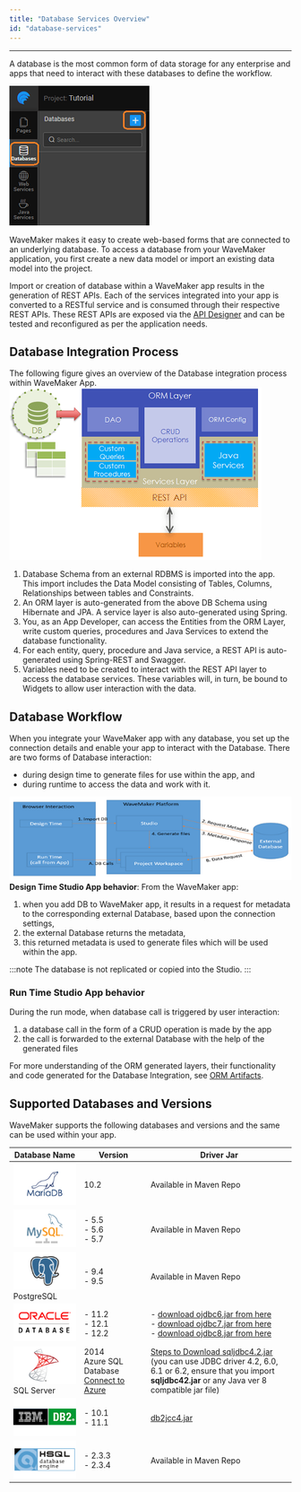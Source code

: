 ```yaml
---
title: "Database Services Overview"
id: "database-services"
---
```

---

A database is the most common form of data storage for any enterprise and apps that need to interact with these databases to define the workflow.

[![](/learn/assets/db_new.png)](/learn/assets/db_new.png)

WaveMaker makes it easy to create web-based forms that are connected to an underlying database. To access a database from your WaveMaker application, you first create a new data model or import an existing data model into the project.

Import or creation of database within a WaveMaker app results in the generation of REST APIs. Each of the services integrated into your app is converted to a RESTful service and is consumed through their respective REST APIs. These REST APIs are exposed via the [API Designer](/learn/assets/API_Access.png) and can be tested and reconfigured as per the application needs.             


## Database Integration Process

The following figure gives an overview of the Database integration process within WaveMaker App.[![](/learn/assets/db_concepts.png)](/learn/assets/db_concepts.png)

1. Database Schema from an external RDBMS is imported into the app. This import includes the Data Model consisting of Tables, Columns, Relationships between tables and Constraints.
2. An ORM layer is auto-generated from the above DB Schema using Hibernate and JPA. A service layer is also auto-generated using Spring.
3. You, as an App Developer, can access the Entities from the ORM Layer, write custom queries, procedures and Java Services to extend the database functionality.
4. For each entity, query, procedure and Java service, a REST API is auto-generated using Spring-REST and Swagger.
5. Variables need to be created to interact with the REST API layer to access the database services. These variables will, in turn, be bound to Widgets to allow user interaction with the data.

## Database Workflow

When you integrate your WaveMaker app with any database, you set up the connection details and enable your app to interact with the Database. There are two forms of Database interaction:

- during design time to generate files for use within the app, and
- during runtime to access the data and work with it.

[![](/learn/assets/db_integrate_process.png)](/learn/assets/db_integrate_process.png) **Design Time Studio App behavior**: From the WaveMaker app:

1. when you add DB to WaveMaker app, it results in a request for metadata to the corresponding external Database, based upon the connection settings,
2. the external Database returns the metadata,
3. this returned metadata is used to generate files which will be used within the app.

:::note
The database is not replicated or copied into the Studio.
:::

### Run Time Studio App behavior
During the run mode, when database call is triggered by user interaction:

1. a database call in the form of a CRUD operation is made by the app
2. the call is forwarded to the external Database with the help of the generated files

For more understanding of the ORM generated layers, their functionality and code generated for the Database Integration, see [ORM Artifacts](/learn/app-development/services/database-services/orm-artifacts/).

## Supported Databases and Versions

WaveMaker supports the following databases and versions and the same can be used within your app.

| Database Name | Version | Driver Jar |
| --- | --- | --- |
|[![](/learn/assets/MariaDB.png)](/learn/assets/MariaDB.png)| 10.2 | Available in Maven Repo |
|[![mysql](/learn/assets/mysql.png)](/learn/assets/mysql.png)|- 5.5<br>- 5.6<br>- 5.7 | Available in Maven Repo |
|[![PostgreSQL](/learn/assets/PostgreSQL.png)](/learn/assets/PostgreSQL.png) PostgreSQL |- 9.4<br>- 9.5 | Available in Maven Repo |
| [![Oracle](/learn/assets/Oracle.png)](/learn/assets/Oracle.png) |- 11.2 <br>- 12.1 <br>- 12.2 |- [download ojdbc6.jar from here](http://www.oracle.com/technetwork/database/features/jdbc/index-091264.html) <br> - [download ojdbc7.jar from here](http://www.oracle.com/technetwork/database/features/jdbc/index-091264.html) <br> - [download ojdbc8.jar from here](http://www.oracle.com/technetwork/database/features/jdbc/index-091264.html)|
| [![SQLServer](/learn/assets/SQLServer.png)](/learn/assets/SQLServer.png) SQL Server | 2014 <br> Azure SQL Database [Connect to Azure](/learn/how-tos/connect-azure-sql-server/) | [Steps to Download sqljdbc4.2.jar](/learn/app-development/services/database-services/download-jdbc-driver-jar/) <br> (you can use JDBC driver 4.2, 6.0, 6.1 or 6.2, ensure that you import  **sqljdbc42.jar** or any Java ver 8 compatible jar file) |
| [![DB2](/learn/assets/DB2.png)](/learn/assets/DB2.png) |- 10.1 <br> - 11.1| [db2jcc4.jar](http://www-01.ibm.com/support/docview.wss?uid=swg21363866) |
| [![HSQLDB](/learn/assets/HSQLDB.png)](/learn/assets/HSQLDB.png) |- 2.3.3 <br> - 2.3.4| Available in Maven Repo |

